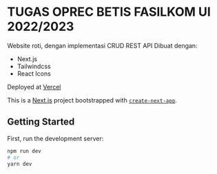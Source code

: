 # TUGAS OPREC BETIS FASILKOM UI 2022/2023
Website roti, dengan implementasi CRUD REST API
Dibuat dengan:
- Next.js
- Tailwindcss
- React Icons

Deployed at [Vercel](https://betis-oprec23-juandk.vercel.app/)

This is a [Next.js](https://nextjs.org/) project bootstrapped with [`create-next-app`](https://github.com/vercel/next.js/tree/canary/packages/create-next-app).

## Getting Started

First, run the development server:

```bash
npm run dev
# or
yarn dev
```